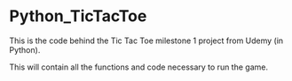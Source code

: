 # Python_TicTacToe

This is the code behind the Tic Tac Toe milestone 1 project from Udemy (in Python).

This will contain all the functions and code necessary to run the game.

